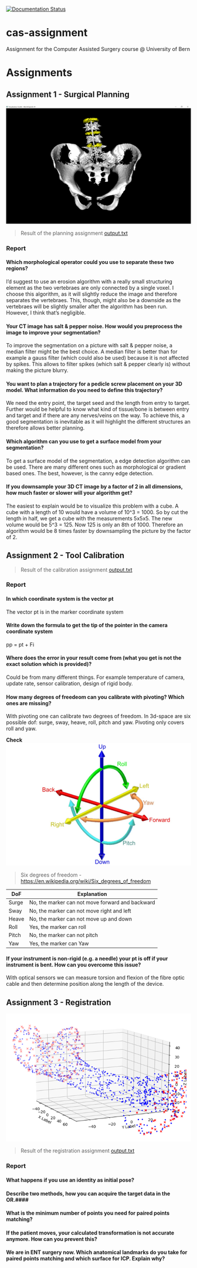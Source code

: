 [![Documentation Status](https://readthedocs.org/projects/cas-assignment/badge/?version=latest&style=flat-square)](https://cas-assignment.readthedocs.io/en/latest/?badge=latest)

# cas-assignment #
Assignment for the Computer Assisted Surgery course @ University of Bern

# Assignments
## Assignment 1 - Surgical Planning
![result assignment planning](assignments/planning/segmentation_result.png)
>Result of the planning assignment [output.txt](assignments/planning/output.txt)

### Report
#### Which morphological operator could you use to separate these two regions? ####
I’d suggest to use an erosion algorithm with a really small structuring element as the two vertebraes are only connected by a single voxel. I choose this algorithm, as it will slightly reduce the image and therefore separates the vertebraes. This, though, might also be a downside as the vertebraes will be slightly smaller after the algorithm has been run. However, I think that’s negligible. 

#### Your CT image has salt & pepper noise. How would you preprocess the image to improve your segmentation? ####
To improve the segmentation on a picture with salt & pepper noise, a median filter might be the best choice. A median filter is better than for example a gauss filter (which could also be used) because it is not affected by spikes. This allows to filter spikes (which salt & pepper clearly is) without making the picture blurry. 

#### You want to plan a trajectory for a pedicle screw placement on your 3D model. What information do you need to define this trajectory? ####
We need the entry point, the target seed and the length from entry to target. Further would be helpful to know what kind of tissue/bone is between entry and target and if there are any nerves/veins on the way. To achieve this, a good segmentation is inevitable as it will highlight the different structures an therefore allows better planning.

#### Which algorithm can you use to get a surface model from your segmentation? ####
To get a surface model of the segmentation, a edge detection algorithm can be used. There are many different ones such as morphological or gradient based ones. The best, however, is the canny edge detection.

#### If you downsample your 3D CT image by a factor of 2 in all dimensions, how much faster or slower will your algorithm get? ####
The easiest to explain would be to visualize this problem with a cube. A cube with a length of 10 would have a volume of 10^3 = 1000. So by cut the length in half, we get a cube with the measurements 5x5x5. The new volume would be 5^3 = 125. Now 125 is only an 8th of 1000. Therefore an algorithm would be 8 times faster by downsampling the picture by the factor of 2. 


## Assignment 2 - Tool Calibration

>Result of the calibration assignment [output.txt](assignments/toolcalibration/output.txt)

### Report

#### In which coordinate system is the vector pt ####
The vector pt is in the marker coordinate system 

#### Write down the formula to get the tip of the pointer in the camera coordinate system ####
pp = pt + Fi

#### Where does the error in your result come from (what you get is not the exact solution which is provided)? ####
Could be from many different things. For example temperature of camera, update rate, sensor calibration, design of rigid body.

#### How many degrees of freedeom can you calibrate with pivoting? Which ones are missing? ####
With pivoting one can calibrate two degrees of freedom. In 3d-space are six possible dof: surge, sway, heave, roll, pitch and yaw. Pivoting only covers roll and yaw. 

**Check**
![result assignment planning](assignments/toolcalibration/6DOF_en.jpg)
> Six degrees of freedom - https://en.wikipedia.org/wiki/Six_degrees_of_freedom

DoF | Explanation
--- | ---
Surge | No, the marker can not move forward and backward
Sway | No, the marker can not move right and left
Heave | No, the marker can not move up and down
Roll | Yes, the marker can roll
Pitch | No, the marker can not pitch
Yaw | Yes, the marker can Yaw

#### If your instrument is non-rigid (e.g. a needle) your pt is off if your instrument is bent. How can you overcome this issue? ####
With optical sensors we can measure torsion and flexion of the fibre optic cable and then determine position along the length of the device.


## Assignment 3 - Registration

![result registration assignment](assignments/registration/registration_result.png)
>Result of the registration assignment [output.txt](assignments/registration/output.txt)

### Report
#### What happens if you use an identity as initial pose? ####


#### Describe two methods, how you can acquire the target data in the OR.####


#### What is the minimum number of points you need for paired points matching? ####


#### If the patient moves, your calculated transformation is not accurate anymore. How can you prevent this? ####

#### We are in ENT surgery now. Which anatomical landmarks do you take for paired points matching and which surface for ICP. Explain why? ####


